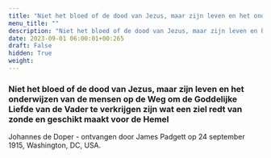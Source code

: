 ```yaml
---
title: "Niet het bloed of de dood van Jezus, maar zijn leven en het onderwijzen van de mensen op de Weg om de Goddelijke Liefde van de Vader te verkrijgen zijn wat een ziel redt van zonde en geschikt maakt voor de Hemel"
menu_title: ""
description: "Niet het bloed of de dood van Jezus, maar zijn leven en het onderwijzen van de mensen op de Weg om de Goddelijke Liefde van de Vader te verkrijgen zijn wat een ziel redt van zonde en geschikt maakt voor de Hemel"
date: 2023-09-01 06:00:01+00:265
draft: False
hidden: True
weight:
---
```

### Niet het bloed of de dood van Jezus, maar zijn leven en het onderwijzen van de mensen op de Weg om de Goddelijke Liefde van de Vader te verkrijgen zijn wat een ziel redt van zonde en geschikt maakt voor de Hemel

Johannes de Doper - ontvangen door James Padgett op 24 september 1915, Washington, DC, USA.
